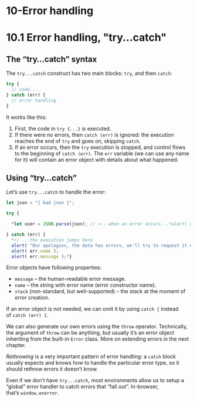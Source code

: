 # 10-Error handling

# 10.1 Error handling, "try...catch"

## The “try…catch” syntax

The `try...catch` construct has two main blocks: `try`, and then `catch`:

```jsx
try {
  // code...
} catch (err) {
  // error handling
}
```

It works like this:

1. First, the code in `try {...}` is executed.
2. If there were no errors, then `catch (err)` is ignored: the execution reaches the end of `try` and goes on, skipping `catch`.
3. If an error occurs, then the `try` execution is stopped, and control flows to the beginning of `catch (err)`. The `err` variable (we can use any name for it) will contain an error object with details about what happened.

## Using “try…catch”

Let’s use `try...catch` to handle the error:

```jsx
let json = "{ bad json }";

try {

  *let user = JSON.parse(json); // <-- when an error occurs...*alert( user.name ); // doesn't work

} catch (err) {
  *// ...the execution jumps here
  alert( "Our apologies, the data has errors, we'll try to request it one more time." );
  alert( err.name );
  alert( err.message );*}
```

Error objects have following properties:

- `message` – the human-readable error message.
- `name` – the string with error name (error constructor name).
- `stack` (non-standard, but well-supported) – the stack at the moment of error creation.

If an error object is not needed, we can omit it by using `catch {` instead of `catch (err) {`.

We can also generate our own errors using the `throw` operator. Technically, the argument of `throw` can be anything, but usually it’s an error object inheriting from the built-in `Error` class. More on extending errors in the next chapter.

*Rethrowing* is a very important pattern of error handling: a `catch` block usually expects and knows how to handle the particular error type, so it should rethrow errors it doesn’t know.

Even if we don’t have `try...catch`, most environments allow us to setup a “global” error handler to catch errors that “fall out”. In-browser, that’s `window.onerror`.
